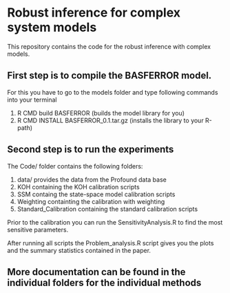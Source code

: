 # Robust inference for complex system models 

This repository contains the code for the robust inference with complex models. <br/>

## First step is to compile the BASFERROR model. <br/>
For this you have to go to the models folder and type following commands into your terminal

1. R CMD build BASFERROR (builds the model library for you)
2. R CMD INSTALL BASFERROR_0.1.tar.gz (installs the library to your R-path)

## Second step is to run the experiments 

The Code/ folder contains the following folders: 
1. data/ provides the data from the Profound data base
2. KOH containing the KOH calibration scripts 
3. SSM containg the state-space model calibration scripts
4. Weighting containting the calibration with weighting 
5. Standard_Calibration containing the standard calibration scripts 


Prior to the calibration you can run the SensitivityAnalysis.R to find the most 
sensitive parameters. 

After running all scripts the Problem_analysis.R script gives you the 
plots and the summary statistics contained in the paper.


## More documentation can be found in the individual folders for the individual methods 

